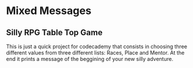 # Mixed Messages
## Silly RPG Table Top Game

This is just a quick project for codecademy that consists in choosing three different values from three different lists: Races, Place and Mentor. At the end it prints a message of the beggining of your new silly adventure.